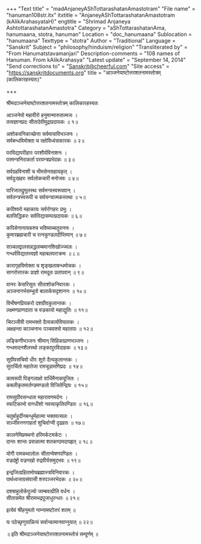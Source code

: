 +++
"Text title" = "madAnjaneyAShTottarashatanAmastotram"
"File name" = "hanuman108str.itx"
itxtitle = "AnjaneyAShTottarashatanAmastotram (kAlikArahasyataH)"
engtitle = "Shrimad Anjaneya AshtottarashatanAmastotra"
Category = "aShTottarashatanAma, hanumaana, stotra, hanuman"
Location = "doc_hanumaana"
Sublocation = "hanumaana"
Texttype = "stotra"
Author = "Traditional"
Language = "Sanskrit"
Subject = "philosophy/hinduism/religion"
"Transliterated by" = "From Hanumatstavamanjari"
Description-comments = "108 names of Hanuman. From kAlikArahasya"
"Latest update" = "September 14, 2014"
"Send corrections to" = "Sanskrit@cheerful.com"
"Site access" = "https://sanskritdocuments.org"
title = "आञ्जनेयाष्टोत्तरशतनामस्तोत्रम् (कालिकारहस्यतः)"

+++
  
 श्रीमदाञ्जनेयाष्टोत्तरशतनामस्तोत्रम् कालिकारहस्यतः   
  
आञ्जनेयो महावीरो हनुमान्मारुतात्मजः ।  
तत्वज्ञानप्रदः सीतादेवीमुद्राप्रदायकः ॥ १॥  
  
अशोकवनिकाच्छेत्ता सर्वमायाविभञ्जनः ।  
सर्वबन्धविमोक्ता च रक्षोविध्वंसकारकः ॥ २॥  
  
परविद्यापरीहारः परशौर्यविनाशनः ।  
परमन्त्रनिराकर्ता परयन्त्रप्रभेदकः ॥ ३॥  
  
सर्वग्रहविनाशी च भीमसेनसहायकृत् ।  
सर्वदुःखहरः सर्वलोकचारी मनोजवः ॥ ४॥  
  
पारिजातद्रुमूलस्थः सर्वमन्त्रस्वरूपवान् ।  
सर्वतन्त्रस्वरूपी च सर्वयन्त्रात्मकस्तथा ॥ ५॥  
  
कपीश्वरो महाकायः सर्वरोगहरः प्रभुः ।  
बलसिद्धिकरः सर्वविद्यासम्पत्प्रदायकः ॥ ६॥  
  
कपिसेनानायकश्च भविष्यच्चतुराननः ।  
कुमारब्रह्मचारी च रत्नकुण्डलदीप्तिमान् ॥ ७॥  
  
सञ्चलद्वालसन्नद्धलम्बमानशिखोज्ज्वलः ।  
गन्धर्वविद्यातत्त्वज्ञो महाबलपराक्रमः ॥ ८॥  
  
कारागृहविमोक्ता च श‍ृङ्खलाबन्धमोचकः ।  
सागरोत्तारकः प्राज्ञो रामदूतः प्रतापवान् ॥ ९॥  
  
वानरः केसरिसुतः सीताशोकनिवारकः ।  
अञ्जनागर्भसम्भूतो बालार्कसदृशाननः ॥ १०॥  
  
विभीषणप्रियकरो दशग्रीवकुलान्तकः ।  
लक्ष्मणप्राणदाता च वज्रकायो महाद्युतिः ॥ ११॥  
  
चिरञ्जीवी रामभक्तो दैत्यकार्यविघातकः ।  
अक्षहन्ता काञ्चनाभः पञ्चवक्त्रो महातपाः ॥ १२॥  
  
लङ्किणीभञ्जनः श्रीमान् सिंहिकाप्राणभञ्जनः ।  
गन्धमादनशैलस्थो लङ्कापुरविदाहकः ॥ १३॥  
  
सुग्रीवसचिवो धीरः शूरो दैत्यकुलान्तकः ।  
सुरार्चितो महातेजा रामचूडामणिप्रदः ॥ १४॥  
  
कामरूपी पिङ्गलाक्षो वार्धिमैनाकपूजितः ।  
कबलीकृतमार्तण्डमण्डलो विजितेन्द्रियः ॥ १५॥  
  
रामसुग्रीवसन्धाता महारावणमर्दनः ।  
स्फटिकाभो वागधीशो नवव्याकृतिपण्डितः ॥ १६॥  
  
चतुर्बाहुर्दीनबन्धुर्महात्मा भक्तवत्सलः ।  
सञ्जीवननगाहर्ता शुचिर्वाग्मी दृढव्रतः ॥ १७॥  
  
कालनेमिप्रमथनो हरिमर्कटमर्कटः ।  
दान्तः शान्तः प्रसन्नात्मा शतकण्ठमदापहृत् ॥ १८॥  
  
योगी रामकथालोलः सीतान्वेषणपण्डितः ।  
वज्रदंष्ट्रो वज्रनखो रुद्रवीर्यसमुद्भवः ॥ १९॥  
  
इन्द्रजित्प्रहितामोघब्रह्मास्त्रविनिवारकः ।  
पार्थध्वजाग्रसंवासी शरपञ्जरभेदकः ॥ २०॥  
  
दशबाहुलोर्कपूज्यो जाम्बवत्प्रीति वर्धनः ।  
सीतासमेत श्रीरामभद्रपूजाधुरन्धरः ॥ २१॥  
  
इत्येवं श्रीहनुमतो नाम्नामष्टोत्तरं शतम् ॥  
  
यः पठेच्छृणुयान्नित्यं सर्वान्कामानवाप्नुयात् ॥ २२॥  
  
॥ इति श्रीमदाञ्जनेयाष्टोत्तरशतनामस्तोत्रं सम्पूर्णम् ॥  
  
  
  
